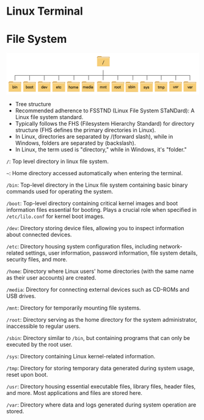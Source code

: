 # Linux Terminal

# File System

![file system in linux](/X/Screenshot%202023-09-16%20at%208.36.13%20PM.png)

- Tree structure
- Recommended adherence to FSSTND (Linux File System STaNDard): A Linux file system standard.
- Typically follows the FHS (Filesystem Hierarchy Standard) for directory structure (FHS defines the primary directories in Linux).
- In Linux, directories are separated by /(forward slash), while in Windows, folders are separated by (backslash).
- In Linux, the term used is "directory," while in Windows, it's "folder."

`/`: Top level directory in linux file system.

`~`: Home directory accessed automatically when entering the terminal.

`/bin`: Top-level directory in the Linux file system containing basic binary commands used for operating the system.

`/boot`: Top-level directory containing critical kernel images and boot information files essential for booting. Plays a crucial role when specified in `/etc/lilo.conf` for kernel boot images.

`/dev`: Directory storing device files, allowing you to inspect information about connected devices.

`/etc`: Directory housing system configuration files, including network-related settings, user information, password information, file system details, security files, and more.

`/home`: Directory where Linux users' home directories (with the same name as their user accounts) are created.

`/media`: Directory for connecting external devices such as CD-ROMs and USB drives.

`/mnt`: Directory for temporarily mounting file systems.

`/root`: Directory serving as the home directory for the system administrator, inaccessible to regular users.

`/sbin`: Directory similar to `/bin`, but containing programs that can only be executed by the root user.

`/sys`: Directory containing Linux kernel-related information.

`/tmp`: Directory for storing temporary data generated during system usage, reset upon boot.

`/usr`: Directory housing essential executable files, library files, header files, and more. Most applications and files are stored here.

`/var`: Directory where data and logs generated during system operation are stored.